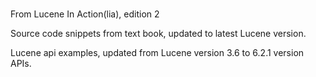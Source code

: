 # 

From Lucene In Action(lia),  edition 2

Source code snippets from text book, updated to latest Lucene version.

Lucene api examples, updated from Lucene version 3.6 to 6.2.1 version APIs.

